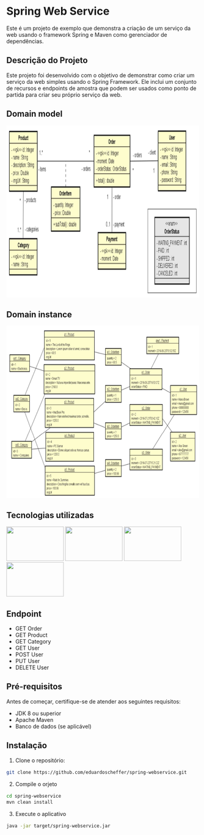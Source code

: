 # Spring Web Service

Este é um projeto de exemplo que demonstra a criação de um serviço da web usando o framework Spring e Maven como gerenciador de dependências.

## Descrição do Projeto

Este projeto foi desenvolvido com o objetivo de demonstrar como criar um serviço da web simples usando o Spring Framework. Ele inclui um conjunto de recursos e endpoints de amostra que podem ser usados como ponto de partida para criar seu próprio serviço da web.

## Domain model
<img src="https://github.com/eduardoscheffer/spring-webservice/blob/master/src/main/resources/static/domain-model.png?raw=true" alt="domain-model" width="1000" height="450"/>

## Domain instance

<img src="https://github.com/eduardoscheffer/spring-webservice/blob/master/src/main/resources/static/domain-instance.png?raw=true" alt="domain-model" width="1000" height="450"/>

## Tecnologias utilizadas
<div style ="display: inline">
  <img width ='150' height ='90' src="https://cdn.jsdelivr.net/gh/devicons/devicon/icons/java/java-original-wordmark.svg"/>
  <img width ='150' height ='90' src="https://cdn.jsdelivr.net/gh/devicons/devicon/icons/spring/spring-original.svg"/>
  <img width ='150' height ='90' src="https://cdn.jsdelivr.net/gh/devicons/devicon/icons/postgresql/postgresql-plain-wordmark.svg"/>
  <img width ='150' height ='90' src="https://cdn.jsdelivr.net/gh/devicons/devicon/icons/tomcat/tomcat-original.svg"/>
</div>

## Endpoint
- GET Order
- GET Product
- GET Category
- GET User
- POST User
- PUT User
- DELETE User

## Pré-requisitos

Antes de começar, certifique-se de atender aos seguintes requisitos:

- JDK 8 ou superior
- Apache Maven
- Banco de dados (se aplicável)

## Instalação

1. Clone o repositório:

```bash
git clone https://github.com/eduardoscheffer/spring-webservice.git
````
2. Compile o orjeto
```bash
cd spring-webservice
mvn clean install
```
3. Execute o aplicativo
```bash
java -jar target/spring-webservice.jar
```

